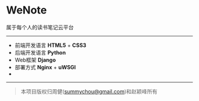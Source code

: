 # WeNote
属于每个人的读书笔记云平台

***

* 前端开发语言 **HTML5** + **CSS3**
* 后端开发语言 **Python**
* Web框架 **Django**
* 部署方式 **Nginx** + **uWSGI**
* 

***
> 本项目版权归周健(summychou@gmail.com)和赵颖峰所有
